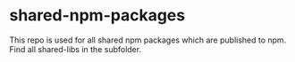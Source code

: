 # shared-npm-packages
This repo is used for all shared npm packages which are published to npm.
Find all shared-libs in the subfolder.